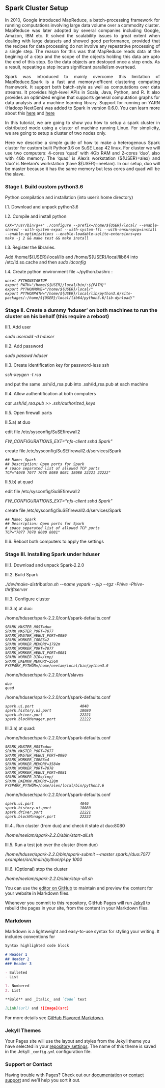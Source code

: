 ## Spark Cluster Setup

<p align="justify">
In 2010, Google introduced MapReduce, a batch-processing framework for running computations involving large data volume over a commodity cluster. MapReduce was later adopted by several companies including Google, Amazon, IBM etc. It solved the scalability issues to great extent when dealing with large datasets and showed good performance, provided that the recipes for data processing do not involve any repeatative processing of a single step. The reason for this was that MapReduce reads data at the begining of a step and the scope of the objects holding this data are upto the end of this step. So the data objects are destoyed once a step ends. As a result, repeating a step incurs significant parallelism overhead. 
</p>
<p align="justify">
Spark was introduced to mainly overcome this limitation of MapReduce.Spark is a fast and memory-efficent clustering computing framework. It support both batch-style as well as computations over data streams. It provides high-level APIs in Scala, Java, Python, and R. It also provides an optimized engine that supports general computation graphs for data analysis and a machine learning library. Support for running on YARN (Hadoop NextGen) was added to Spark in version 0.6.0. You can learn more about this <a href="https://spark.apache.org/docs/latest/index.html">here</a> and <a href="https://en.wikipedia.org/wiki/Apache_Spark">here</a> 
</p>
<p align="justify">
In this tutorial, we are going to show you how to setup a spark cluster in distributed mode using a cluster of machine running Linux. For simplicity, we are going to setup a cluster of two nodes only. 
</p>
<p align="justify">
Here we describe a simple guide of how to make a heterogenous Spark cluster for custom built Python3.6 on SuSE Leap 42 linux. For cluster we will use two computers: 4-cores ‘quad’ with 4Gb RAM and 2-cores ‘duo’, also with 4Gb memory. The ‘quad’ is Alex’s workstation (${USER}=alex) and ‘duo’ is Neelam’s workstation (have ${USER}=neelam). In our setup, duo will be master because it has the same memory but less cores and quad will be the slave.
</p>

### Stage I. Build custom python3.6

<p>Python compilation and installation (into user’s home directory)</p> 
<p>I.1. Download and unpack python3.6</p> 
<p>I.2. Compile and install python</p>

<pre><code><i>CXX="/usr/bin/g++" ./configure --prefix=/home/${USER}/local/ --enable-shared --with-system-expat --with-system-ffi --with-ensurepip=install --enable-optimizations --enable-loadable-sqlite-extensions=yes 
make -j 2 && make test && make install
</i></code></pre>

<p>I.3. Register the libraries.</p>
<p>Add /home/${USER}/local/lib and /home/${USER}/local/lib64 into /etc/ld.so.cache and then <i>sudo ldconfig</i></p>

<p>I.4. Create python environment file ~/python.bashrc :</p>
<pre><code><i>unset PYTHONSTARTUP
export PATH="/home/${USER}/local/bin/:${PATH}"
export PYTHONHOME="/home/${USER}/local/"
export PYTHONPATH="/home/${USER}/local/lib/python3.6/site-packages/:/home/${USER}/local/lib64/python3.6/lib-dynload/"
</i></code></pre>

### Stage II. Create a dummy ‘<b>hduser</b>’ on both machines to run the cluster on his behalf (this require a reboot)

<p>II.1. Add user</p> 
<p><i>sudo useradd -d hduser</i></p>

<p>II.2. Add password</p>
<p><i>sudo passwd hduser</i></p>

<p>II.3. Create identification key for password-less ssh<p>
<p><i>ssh-keygen -t rsa</i></p>
<p>and put the same .ssh/id_rsa.pub into .ssh/id_rsa.pub at each machine</p>

<p>II.4. Allow authentification at both computers</p>
<p><i>cat .ssh/id_rsa.pub >> .ssh/authorized_keys</i></p> 
<p>II.5. Open firewall parts</p>
<p>II.5.a) at duo</p>
<p>edit file /etc/sysconfig/SuSEfirewall2</p>
<p><i>FW_CONFIGURATIONS_EXT="nfs-client sshd Spark"</i></p>
<p>create file /etc/sysconfig/SuSEfirewall2.d/services/Spark</p>
<pre><code><i>## Name: Spark
## Description: Open ports for Spark
# space separated list of allowed TCP ports
TCP="4040 7077 7078 8080 8081 18080 22221 22222"</i></code></pre>

<p>II.5.b) at quad</p>
<p>edit file /etc/sysconfig/SuSEfirewall2</p>
<p><i>FW_CONFIGURATIONS_EXT="nfs-client sshd Spark"</i></p>
<p>create file /etc/sysconfig/SuSEfirewall2.d/services/Spark</p>
<pre><code><i>## Name: Spark
## Description: Open ports for Spark
# space separated list of allowed TCP ports
TCP="7077 7078 8080 8081"</i></code></pre>

<p>II.6. Reboot both computers to apply the settings</p>

### Stage III. Installing Spark under hduser

<p>III.1. Download and unpack Spark-2.2.0</p> 
<p>III.2. Build Spark</p>
<p><i>./dev/make-distribution.sh --name yspark --pip --tgz -Phive -Phive-thriftserver </i></p>

<p>III.3. Configure cluster</p>
<p>III.3.a) at duo:</p>
<p>/home/hduser/spark-2.2.0/conf/spark-defaults.conf</p>
<pre><code><i>SPARK_MASTER_HOST=duo
SPARK_MASTER_PORT=7077
SPARK_MASTER_WEBUI_PORT=8080
SPARK_WORKER_CORES=2
SPARK_WORKER_MEMORY=1792m
SPARK_WORKER_PORT=7077
SPARK_WORKER_WEBUI_PORT=8081
SPARK_WORKER_DIR=/tmp/
SPARK_DAEMON_MEMORY=256m
PYSPARK_PYTHON=/home/neelam/local/bin/python3.6</i></code></pre>

<p>/home/hduser/spark-2.2.0/conf/slaves</p>
<pre><code><i>duo
quad</i></code></pre>

<p>/home/hduser/spark-2.2.0/conf/spark-defaults.conf</p>
<pre><code><i>spark.ui.port                     4040
spark.history.ui.port             18080
spark.driver.port                 22221
spark.blockManager.port           22222</i></code></pre>

<p>III.3.a) at quad:</p>
<p>/home/hduser/spark-2.2.0/conf/spark-defaults.conf</p>
<pre><code><i>SPARK_MASTER_HOST=duo
SPARK_MASTER_PORT=7077
SPARK_MASTER_WEBUI_PORT=8080
SPARK_WORKER_CORES=4
SPARK_WORKER_MEMORY=3584m
SPARK_WORKER_PORT=7078
SPARK_WORKER_WEBUI_PORT=8081
SPARK_WORKER_DIR=/tmp/
SPARK_DAEMON_MEMORY=128m
PYSPARK_PYTHON=/home/alex/local/bin/python3.6</i></code></pre>

<p>/home/hduser/spark-2.2.0/conf/spark-defaults.conf</p>
<pre><code><i>spark.ui.port                     4040
spark.history.ui.port             18080
spark.driver.port                 22221
spark.blockManager.port           22222</i></code></pre>

<p>III.4.. Run cluster (from duo) and check it state at duo:8080</p>
<p><i>/home/neelam/spark-2.2.0/sbin/start-all.sh</i></p>

<p>III.5. Run a test job over the cluster (from duo)</p>
<p><i>/home/hduser/spark-2.2.0/bin/spark-submit --master spark://duo:7077 examples/src/main/python/pi.py 1000</i></p>

<p>III.6. (Optional) stop the cluster</p>
<p><i>/home/neelam/spark-2.2.0/sbin/stop-all.sh</i></p>







You can use the [editor on GitHub](https://github.com/AIDesigners/AIDesigners.github.io-cluster_setup/edit/master/README.md) to maintain and preview the content for your website in Markdown files.

Whenever you commit to this repository, GitHub Pages will run [Jekyll](https://jekyllrb.com/) to rebuild the pages in your site, from the content in your Markdown files.

### Markdown

Markdown is a lightweight and easy-to-use syntax for styling your writing. It includes conventions for

```markdown
Syntax highlighted code block

# Header 1
## Header 2
### Header 3

- Bulleted
- List

1. Numbered
2. List

**Bold** and _Italic_ and `Code` text

[Link](url) and ![Image](src)
```

For more details see [GitHub Flavored Markdown](https://guides.github.com/features/mastering-markdown/).

### Jekyll Themes

Your Pages site will use the layout and styles from the Jekyll theme you have selected in your [repository settings](https://github.com/AIDesigners/AIDesigners.github.io-cluster_setup/settings). The name of this theme is saved in the Jekyll `_config.yml` configuration file.

### Support or Contact

Having trouble with Pages? Check out our [documentation](https://help.github.com/categories/github-pages-basics/) or [contact support](https://github.com/contact) and we’ll help you sort it out.
